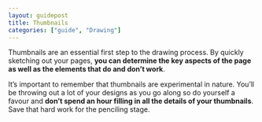 ```yaml
---
layout: guidepost
title: Thumbnails
categories: ["guide", "Drawing"]
---
```

Thumbnails are an essential first step to the drawing process. By quickly sketching out your pages, **you can determine the key aspects of the page as well as the elements that do and don’t work**.

It’s important to remember that thumbnails are experimental in nature. You’ll be throwing out a lot of your designs as you go along so do yourself a favour and **don’t spend an hour filling in all the details of your thumbnails**. Save that hard work for the penciling stage. 